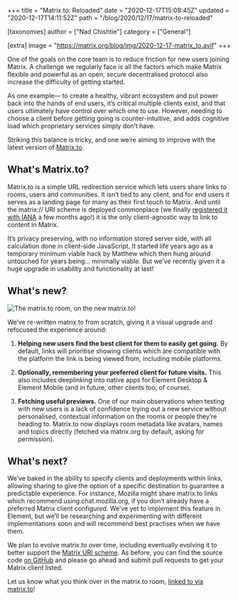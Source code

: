 +++
title = "Matrix.to: Reloaded"
date = "2020-12-17T15:08:45Z"
updated = "2020-12-17T14:11:52Z"
path = "/blog/2020/12/17/matrix-to-reloaded"

[taxonomies]
author = ["Nad Chishtie"]
category = ["General"]

[extra]
image = "https://matrix.org/blog/img/2020-12-17-matrix_to.avif"
+++

One of the goals on the core team is to reduce friction for new users joining Matrix. A challenge we regularly face is all the factors which make Matrix flexible and powerful as an open, secure decentralised protocol also increase the difficulty of getting started.

As one example— to create a healthy, vibrant ecosystem and put power back into the hands of end users, it’s critical multiple clients exist, and that users ultimately have control over which one to use. However, needing to choose a client before getting going is counter-intuitive, and adds cognitive load which proprietary services simply don’t have.

Striking this balance is tricky, and one we’re aiming to improve with the latest version of [Matrix.to](https://www.matrix.to).

## What's Matrix.to?

Matrix.to is a simple URL redirection service which lets users share links to rooms, users and communities. It isn’t tied to any client, and for end users it serves as a landing page for many as their first touch to Matrix. And until the matrix:// URI scheme is deployed commonplace (we finally [registered it with IANA](https://www.iana.org/assignments/uri-schemes/prov/matrix) a few months ago!) it is the only client-agnostic way to link to content in Matrix.

It’s privacy preserving, with no information stored server side, with all calculation done in client-side JavaScript. It started life years ago as a temporary minimum viable hack by Matthew which then hung around untouched for years being… minimally viable. But we’ve recently given it a huge upgrade in usability and functionality at last!

## What's new?

![The matrix.to room, on the new matrix.to!](https://matrix.org/blog/img/2020-12-17-matrix_to.avif)

We’ve re-written matrix.to from scratch, giving it a visual upgrade and refocused the experience around:

1. **Helping new users find the best client for them to easily get going.** By default, links will prioritise showing clients which are compatible with the platform the link is being viewed from, including mobile platforms.

2. **Optionally, remembering your preferred client for future visits.** This also includes deeplinking into native apps for Element Desktop & Element Mobile (and in future, other clients too, of course).

3. **Fetching useful previews.** One of our main observations when testing with new users is a lack of confidence trying out a new service without personalised, contextual information on the rooms or people they’re heading to. Matrix.to now displays room metadata like avatars, names and topics directly (fetched via matrix.org by default, asking for permission).

## What's next?

We’ve baked in the ability to specify clients and deployments within links, allowing sharing to give the option of a specific destination to guarantee a predictable experience. For instance, Mozilla might share matrix.to links which recommend using chat.mozilla.org, if you don’t already have a preferred Matrix client configured. We’ve yet to implement this feature in Element, but we’ll be researching and experimenting with different implementations soon and will recommend best practises when we have them.

We plan to evolve matrix.to over time, including eventually evolving it to better support the [Matrix URI scheme](https://github.com/matrix-org/matrix-doc/pull/2312). As before, you can find the source code [on GitHub](https://github.com/matrix-org/matrix.to) and please go ahead and submit pull requests to get your Matrix client listed.

Let us know what you think over in the matrix.to room, [linked to via matrix.to](https://matrix.to/#/#matrix.to:matrix.org)!

